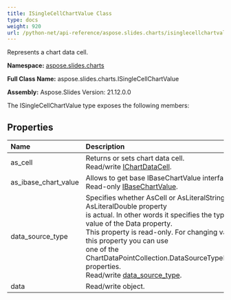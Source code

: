 ```yaml
---
title: ISingleCellChartValue Class
type: docs
weight: 920
url: /python-net/api-reference/aspose.slides.charts/isinglecellchartvalue/
---
```


Represents a chart data cell.

**Namespace:** [aspose.slides.charts](/slides/python-net/api-reference/aspose.slides.charts/)

**Full Class Name:** aspose.slides.charts.ISingleCellChartValue

**Assembly:**  Aspose.Slides Version: 21.12.0.0

The ISingleCellChartValue type exposes the following members:
## **Properties**
|**Name**|**Description**|
| :- | :- |
|as_cell|Returns or sets chart data cell.<br/>            Read/write [IChartDataCell](/slides/python-net/api-reference/aspose.slides.charts/ichartdatacell/).|
|as_ibase_chart_value|Allows to get base IBaseChartValue interface.<br/>            Read-only [IBaseChartValue](/slides/python-net/api-reference/aspose.slides.charts/ibasechartvalue/).|
|data_source_type|Specifies whether AsCell or AsLiteralString or AsLiteralDouble property <br/>            is actual. In other words it specifies the type of value of the Data property.<br/>            This property is read-only. For changing value of this property you can use<br/>            one of the ChartDataPointCollection.DataSourceTypeFor<...> properties.<br/>            Read/write [data_source_type](/slides/python-net/api-reference/aspose.slides.charts/ibasechartvalue/).|
|data|Read/write object.|
